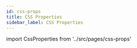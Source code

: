 ```yaml
---
id: css-props
title: CSS Properties
sidebar_label: CSS Properties
---
```

import CssProperties from '../src/pages/css-props'

<CssProperties />

